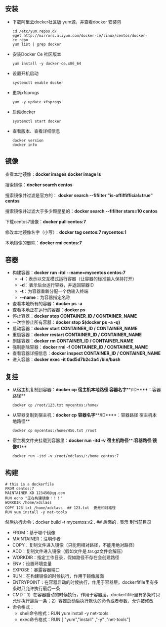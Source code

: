 ## 安装

* 下载阿里云docker社区版 yum源，并查看docker 安装包

  ```shell
  cd /etc/yum.repos.d/
  wget http://mirrors.aliyun.com/docker-ce/linux/centos/docker-ce.repo
  yum list | grep docker
  ```

* 安装Docker Ce 社区版本

  ```shell
  yum install -y docker-ce.x86_64
  ```

* 设置开机启动

  ```shell
  systemctl enable docker
  ```

* 更新xfsprogs

  ```shell
  yum -y update xfsprogs
  ```

* 启动docker

  ```shell
  systemctl start docker
  ```

* 查看版本、查看详细信息

  ```shell
  docker version
  docker info
  ```

## 镜像

查看本地镜像：**docker images**     **docker image ls**

搜索镜像：**docker search centos**

搜索镜像并过滤是官方的： **docker search --fifilter "is-offiffifficial=true" centos**

搜索镜像并过滤大于多少颗星星的：**docker search --fifilter stars=10 centos**

下载centos7镜像：**docker pull centos:7**

修改本地镜像名字（小写）：**docker tag centos:7 mycentos:1**

本地镜像的删除：**docker rmi centos:7**

## 容器

* 构建容器：**docker run -itd --name=mycentos centos:7**
  * **-i** ：表示以交互模式运行容器（让容器的标准输入保持打开）
  * **-d**：表示后台运行容器，并返回容器ID
  * **-t**：为容器重新分配一个伪输入终端
  * **--name**：为容器指定名称
* 查看本地所有的容器：**docker ps -a**
* 查看本地正在运行的容器：**docker ps**
* 停止容器：**docker stop CONTAINER_ID / CONTAINER_NAME**
* 一次性停止所有容器：**docker stop $(docker ps -a -q)**
* 启动容器：**docker start CONTAINER_ID / CONTAINER_NAME**
* 重启容器：**docker restart CONTAINER_ID / CONTAINER_NAME**
* 删除容器：**docker rm CONTAINER_ID / CONTAINER_NAME**
* 强制删除容器：**docker rmi -f CONTAINER_ID / CONTAINER_NAME**
* 查看容器详细信息：**docker inspect CONTAINER_ID / CONTAINER_NAME**
* 进入容器：**docker exec -it 0ad5d7b2c3a4 /bin/bash**

## 复挂

* 从宿主机复制到容器：**docker cp** **宿主机本地路径 容器名字****/ID****：容器路径**

  ```shell
  docker cp /root/123.txt mycentos:/home/
  ```

* 从容器复制到宿主机：**docker cp** **容器名字****/ID****：容器路径 宿主机本地路径**

  ```shell
  docker cp mycentos:/home/456.txt /root
  ```

* 宿主机文件夹挂载到容器里：**docker run -itd -v** **宿主机路径****:****容器路径 镜像****ID**

  ```shell
  docker run -itd -v /root/xdclass/:/home centos:7
  ```

  

## 构建

```shell
# this is a dockerfile 
FROM centos:7 
MAINTAINER XD 123456@qq.com 
RUN echo "正在构建镜像！！！" 
WORKDIR /home/xdclass 
COPY 123.txt /home/xdclass  ## 123.txt  要是相对路径
RUN yum install -y net-tools
```

然后执行命令：docker build -t mycentos:v2 .  ## 后面的 . 表示 到当前目录

* FROM：基于哪个镜像
* MAINTAINER：注明作者
* COPY：复制文件进入镜像（只能用相对路径，不能用绝对路径）
* ADD：复制文件进入镜像（假如文件是.tar.gz文件会解压）
* WORKDIR：指定工作目录，假如路径不存在会创建路径
* ENV：设置环境变量
* EXPOSE：暴露容器端口
* RUN：在构建镜像的时候执行，作用于镜像层面
* ENTRYPOINT：在容器启动的时候执行，作用于容器层，dockerfifile里有多条时只允许执行最后一条
* CMD：1）在容器启动的时候执行，作用于容器层，dockerfifile里有多条时只允许执行最后一条；2）容器启动后执行默认的命令或者参数，允许被修改
* 命令格式：
  * shell命令格式：RUN yum install -y net-tools
  * exec命令格式：RUN [ "yum","install" ,"-y" ,"net-tools"]
